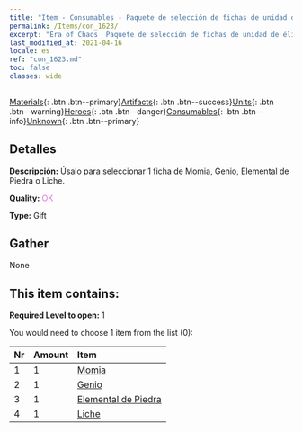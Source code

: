 ```yaml
---
title: "Item - Consumables - Paquete de selección de fichas de unidad de élite"
permalink: /Items/con_1623/
excerpt: "Era of Chaos  Paquete de selección de fichas de unidad de élite"
last_modified_at: 2021-04-16
locale: es
ref: "con_1623.md"
toc: false
classes: wide
---
```

 [Materials](/es/Items/){: .btn .btn--primary}[Artifacts](/es/Items/Artifacts/){: .btn .btn--success}[Units](/es/Items/Units/){: .btn .btn--warning}[Heroes](/es/Items/Heroes/){: .btn .btn--danger}[Consumables](/es/Items/Consumables/){: .btn .btn--info}[Unknown](/es/Items/Unknown/){: .btn .btn--primary}

## Detalles
 **Descripción:** Úsalo para seleccionar 1 ficha de Momia, Genio, Elemental de Piedra o Liche.

 **Quality:** <span style="color: #DA70D6">OK</span>

 **Type:** Gift

## Gather

  None

## This item contains:

 **Required Level to open:** 1

 You would need to choose 1 item from the list (0):

  | Nr | Amount |     Item    |
  |:---|:-------|:------------|
  | 1 | 1 | [Momia](/es/Items/unt_215/) |  | 
  | 2 | 1 | [Genio](/es/Items/unt_239/) |  | 
  | 3 | 1 | [Elemental de Piedra](/es/Items/unt_266/) |  | 
  | 4 | 1 | [Liche](/es/Items/unt_212/) |  | 
